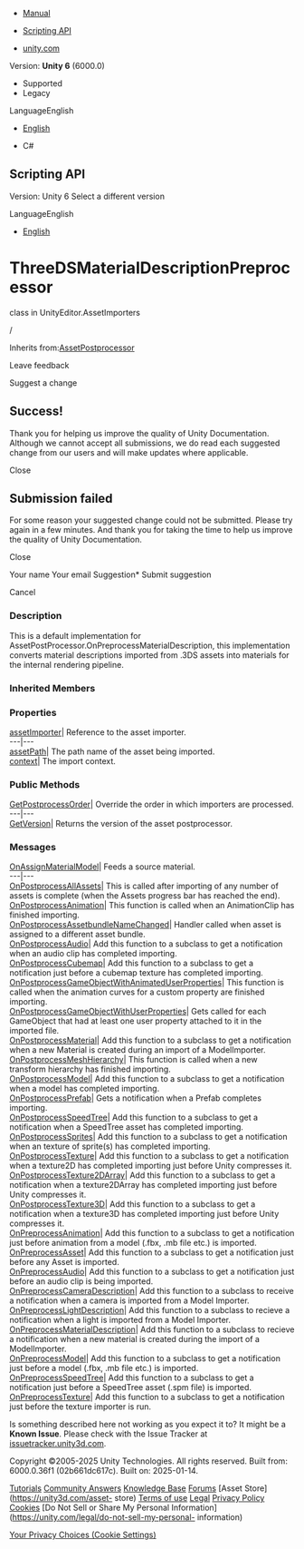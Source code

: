 [ ]()

  * [Manual](../Manual/index.html)
  * [Scripting API](../ScriptReference/index.html)

  * [unity.com](https://unity.com/)

Version: **Unity 6** (6000.0)

  * Supported
  * Legacy

LanguageEnglish

  * [English]()

  * C#

[ ](https://docs.unity3d.com)

## Scripting API

Version: Unity 6 Select a different version

LanguageEnglish

  * [English]()

# ThreeDSMaterialDescriptionPreprocessor

class in UnityEditor.AssetImporters

/

Inherits from:[AssetPostprocessor](AssetPostprocessor.html)

Leave feedback

Suggest a change

## Success!

Thank you for helping us improve the quality of Unity Documentation. Although
we cannot accept all submissions, we do read each suggested change from our
users and will make updates where applicable.

Close

## Submission failed

For some reason your suggested change could not be submitted. Please <a>try
again</a> in a few minutes. And thank you for taking the time to help us
improve the quality of Unity Documentation.

Close

Your name Your email Suggestion* Submit suggestion

Cancel

[ ]()

### Description

This is a default implementation for
AssetPostProcessor.OnPreprocessMaterialDescription, this implementation
converts material descriptions imported from .3DS assets into materials for
the internal rendering pipeline.

### Inherited Members

### Properties

[assetImporter](AssetPostprocessor-assetImporter.html)| Reference to the asset
importer.  
---|---  
[assetPath](AssetPostprocessor-assetPath.html)| The path name of the asset
being imported.  
[context](AssetPostprocessor-context.html)| The import context.  
  
### Public Methods

[GetPostprocessOrder](AssetPostprocessor.GetPostprocessOrder.html)| Override
the order in which importers are processed.  
---|---  
[GetVersion](AssetPostprocessor.GetVersion.html)| Returns the version of the
asset postprocessor.  
  
### Messages

[OnAssignMaterialModel](AssetPostprocessor.OnAssignMaterialModel.html)| Feeds
a source material.  
---|---  
[OnPostprocessAllAssets](AssetPostprocessor.OnPostprocessAllAssets.html)| This
is called after importing of any number of assets is complete (when the Assets
progress bar has reached the end).  
[OnPostprocessAnimation](AssetPostprocessor.OnPostprocessAnimation.html)| This
function is called when an AnimationClip has finished importing.  
[OnPostprocessAssetbundleNameChanged](AssetPostprocessor.OnPostprocessAssetbundleNameChanged.html)|
Handler called when asset is assigned to a different asset bundle.  
[OnPostprocessAudio](AssetPostprocessor.OnPostprocessAudio.html)| Add this
function to a subclass to get a notification when an audio clip has completed
importing.  
[OnPostprocessCubemap](AssetPostprocessor.OnPostprocessCubemap.html)| Add this
function to a subclass to get a notification just before a cubemap texture has
completed importing.  
[OnPostprocessGameObjectWithAnimatedUserProperties](AssetPostprocessor.OnPostprocessGameObjectWithAnimatedUserProperties.html)|
This function is called when the animation curves for a custom property are
finished importing.  
[OnPostprocessGameObjectWithUserProperties](AssetPostprocessor.OnPostprocessGameObjectWithUserProperties.html)|
Gets called for each GameObject that had at least one user property attached
to it in the imported file.  
[OnPostprocessMaterial](AssetPostprocessor.OnPostprocessMaterial.html)| Add
this function to a subclass to get a notification when a new Material is
created during an import of a ModelImporter.  
[OnPostprocessMeshHierarchy](AssetPostprocessor.OnPostprocessMeshHierarchy.html)|
This function is called when a new transform hierarchy has finished importing.  
[OnPostprocessModel](AssetPostprocessor.OnPostprocessModel.html)| Add this
function to a subclass to get a notification when a model has completed
importing.  
[OnPostprocessPrefab](AssetPostprocessor.OnPostprocessPrefab.html)| Gets a
notification when a Prefab completes importing.  
[OnPostprocessSpeedTree](AssetPostprocessor.OnPostprocessSpeedTree.html)| Add
this function to a subclass to get a notification when a SpeedTree asset has
completed importing.  
[OnPostprocessSprites](AssetPostprocessor.OnPostprocessSprites.html)| Add this
function to a subclass to get a notification when an texture of sprite(s) has
completed importing.  
[OnPostprocessTexture](AssetPostprocessor.OnPostprocessTexture.html)| Add this
function to a subclass to get a notification when a texture2D has completed
importing just before Unity compresses it.  
[OnPostprocessTexture2DArray](AssetPostprocessor.OnPostprocessTexture2DArray.html)|
Add this function to a subclass to get a notification when a texture2DArray
has completed importing just before Unity compresses it.  
[OnPostprocessTexture3D](AssetPostprocessor.OnPostprocessTexture3D.html)| Add
this function to a subclass to get a notification when a texture3D has
completed importing just before Unity compresses it.  
[OnPreprocessAnimation](AssetPostprocessor.OnPreprocessAnimation.html)| Add
this function to a subclass to get a notification just before animation from a
model (.fbx, .mb file etc.) is imported.  
[OnPreprocessAsset](AssetPostprocessor.OnPreprocessAsset.html)| Add this
function to a subclass to get a notification just before any Asset is
imported.  
[OnPreprocessAudio](AssetPostprocessor.OnPreprocessAudio.html)| Add this
function to a subclass to get a notification just before an audio clip is
being imported.  
[OnPreprocessCameraDescription](AssetPostprocessor.OnPreprocessCameraDescription.html)|
Add this function to a subclass to receive a notification when a camera is
imported from a Model Importer.  
[OnPreprocessLightDescription](AssetPostprocessor.OnPreprocessLightDescription.html)|
Add this function to a subclass to recieve a notification when a light is
imported from a Model Importer.  
[OnPreprocessMaterialDescription](AssetPostprocessor.OnPreprocessMaterialDescription.html)|
Add this function to a subclass to recieve a notification when a new material
is created during the import of a ModelImporter.  
[OnPreprocessModel](AssetPostprocessor.OnPreprocessModel.html)| Add this
function to a subclass to get a notification just before a model (.fbx, .mb
file etc.) is imported.  
[OnPreprocessSpeedTree](AssetPostprocessor.OnPreprocessSpeedTree.html)| Add
this function to a subclass to get a notification just before a SpeedTree
asset (.spm file) is imported.  
[OnPreprocessTexture](AssetPostprocessor.OnPreprocessTexture.html)| Add this
function to a subclass to get a notification just before the texture importer
is run.  
  
Is something described here not working as you expect it to? It might be a
**Known Issue**. Please check with the Issue Tracker at
[issuetracker.unity3d.com](https://issuetracker.unity3d.com).

Copyright ©2005-2025 Unity Technologies. All rights reserved. Built from:
6000.0.36f1 (02b661dc617c). Built on: 2025-01-14.

[Tutorials](https://unity3d.com/learn) [Community
Answers](https://answers.unity3d.com) [Knowledge
Base](https://support.unity3d.com/hc/en-us)
[Forums](https://forum.unity3d.com) [Asset Store](https://unity3d.com/asset-
store) [Terms of use](https://docs.unity3d.com/Manual/TermsOfUse.html)
[Legal](https://unity.com/legal) [Privacy
Policy](https://unity.com/legal/privacy-policy)
[Cookies](https://unity.com/legal/cookie-policy) [Do Not Sell or Share My
Personal Information](https://unity.com/legal/do-not-sell-my-personal-
information)

[Your Privacy Choices (Cookie Settings)](javascript:void\(0\);)

